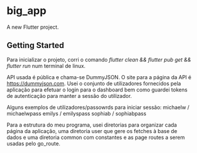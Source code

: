 # big_app

A new Flutter project.

## Getting Started

Para inicializar o projeto, corri o comando *flutter clean && flutter pub get && flutter run* num terminal de linux.

API usada é pública e chama-se DummyJSON. O site para a página da API é https://dummyjson.com. Usei o conjunto de utilizadores fornecidos pela aplicação para efetuar o login para o dashboard bem como guardei tokens de autenticação para manter a sessão do utilizador.

Alguns exemplos de utilizadores/passowrds para iniciar sessão:
michaelw / michaelwpass
emilys / emilyspass
sophiab / sophiabpass

Para a estrutura do meu programa, usei diretorias para organizar cada página da aplicação, uma diretoria user que gere os fetches à base de dados e uma diretoria common com constantes e as page routes a serem usadas pelo go_route.

